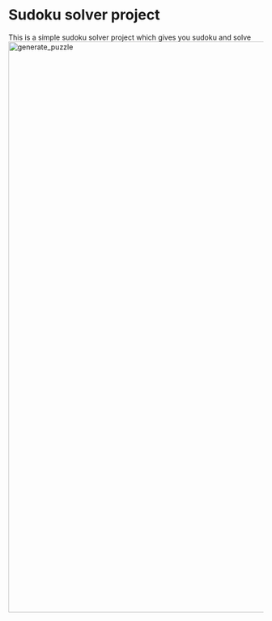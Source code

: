 # Sudoku solver project
This is a simple sudoku solver project which gives you sudoku and solve 
<img width="1128" alt="generate_puzzle" src="https://user-images.githubusercontent.com/63899254/150108624-8d933d28-07e4-4a1f-ad57-38b017df6ce9.PNG">
